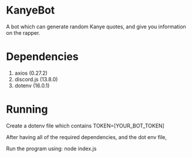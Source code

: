 # KanyeBot
A bot which can generate random Kanye quotes, and give you information on the rapper.
# Dependencies
1. axios (0.27.2)
2. discord.js (13.8.0)
3. dotenv (16.0.1) 
# Running 
Create a dotenv file which contains TOKEN=[YOUR_BOT_TOKEN]

After having all of the required dependencies, and the dot env file,

Run the program using: node index.js

